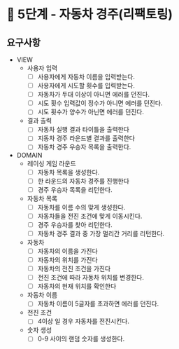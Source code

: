 # 🚀 5단계 - 자동차 경주(리팩토링)

## 요구사항

* VIEW
    * 사용자 입력
        * [ ] 사용자에게 자동차 이름을 입력받는다.
        * [ ] 사용자에게 시도할 횟수를 입력받는다.
        * [ ] 자동차가 두대 이상이 아니면 에러를 던진다.
        * [ ] 시도 횟수 입력값이 정수가 아니면 에러를 던진다.
        * [ ] 시도 횟수가 양수가 아닌면 에러를 던진다.
    * 결과 출력
      * [ ] 자동차 실행 결과 타이틀을 출력한다
      * [ ] 지동차 경주 라운드별 결과를 출력한다
      * [ ] 자동차 경주 우승자 목록을 출력한다.
* DOMAIN
    * 레이싱 게임 라운드
      * [ ] 자동차 목록을 생성한다.
      * [ ] 한 라운드의 자동차 경주를 진행한다
      * [ ] 경주 우승자 목록을 리턴한다.
    * 자동차 목록
      * [ ] 자동차를 이름 수의 맞게 생성한다. 
      * [ ] 자동차들을 전진 조건에 맞게 이동시킨다.
      * [ ] 경주 우승자를 찾아 리턴한다.
      * [ ] 자동차 경주 결과 중 가장 멀리간 거리를 리턴한다.
    * 자동차
      * [ ] 자동차의 이름을 가진다
      * [ ] 자동차의 위치를 가진다
      * [ ] 자동차의 전진 조건을 가진다
      * [ ] 전진 조건에 따라 자동차 위치를 변경한다.
      * [ ] 자동차의 현재 위치를 확인한다
    * 자동차 이름
      * [ ] 자동차 이름이 5글자를 초과하면 에러를 던진다.
    * 전진 조건
      * [ ] 4이상 일 경우 자동차를 전진시킨다. 
    * 숫자 생성
      * [ ] 0-9 사이의 랜덤 숫자를 생성한다. 